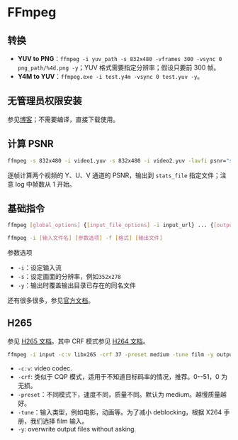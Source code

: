 # FFmpeg

## 转换

- **YUV to PNG**：`ffmpeg -i yuv_path -s 832x480 -vframes 300 -vsync 0 png_path/%4d.png -y`；YUV 格式需要指定分辨率；假设只要前 300 帧。
- **Y4M to YUV**：`ffmpeg.exe -i test.y4m -vsync 0 test.yuv -y`。

## 无管理员权限安装

参见[博客](https://blog.csdn.net/u013314786/article/details/89682800)；不需要编译，直接下载使用。

## 计算 PSNR

```bash
ffmpeg -s 832x480 -i video1.yuv -s 832x480 -i video2.yuv -lavfi psnr="stats_file=psnrlog.log" -f null -
```

逐帧计算两个视频的 Y、U、V 通道的 PSNR，输出到 `stats_file` 指定文件；注意 log 中帧数从 1 开始。

## 基础指令

```bash
ffmpeg [global_options] {[input_file_options] -i input_url} ... {[output_file_options] output_url} ...

ffmpeg -i [输入文件名] [参数选项] -f [格式] [输出文件]
```

参数选项

- `-i`：设定输入流
- `-s`：设定画面的分辨率，例如`352x278`
- `-y`：输出时覆盖输出目录已存在的同名文件

还有很多很多，参见[官方文档](https://ffmpeg.org/ffmpeg.html)。

## H265

参见 [H265 文档](https://trac.ffmpeg.org/wiki/Encode/H.265)。其中 CRF 模式参见 [H264 文档](https://trac.ffmpeg.org/wiki/Encode/H.264#crf)。

```bash
ffmpeg -i input -c:v libx265 -crf 37 -preset medium -tune film -y output.mp4
```

- `-c:v`: video codec.
- `-crf`: 类似于 CQP 模式，适用于不知道目标码率的情况，推荐。0--51，0 为无损。
- `-preset`：不同模式下，速度不同，质量不同。默认为 medium。越慢质量越好。
- `-tune`：输入类型，例如电影，动画等。为了减小 deblocking，根据 X264 手册，我们选择 film 输入。
- `-y`: overwrite output files without asking.
